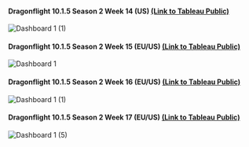 #### Dragonflight 10.1.5 Season 2 Week 14 (US) [(Link to Tableau Public)](https://public.tableau.com/app/profile/kuebiko/viz/DragonflightSeason2Week14US/Dashboard1?publish=yes)
![Dashboard 1 (1)](https://github.com/kuehbiko/mplus_weekly_review/assets/88494428/356da833-5a4a-40e1-968d-e9d9a6c7a17c)

#### Dragonflight 10.1.5 Season 2 Week 15 (EU/US) [(Link to Tableau Public)](https://public.tableau.com/app/profile/kuebiko/viz/DragonflightSeason2Week15EUUS/Dashboard1?publish=yes)
![Dashboard 1](https://github.com/kuehbiko/mplus_weekly_review/assets/88494428/10d831e4-057d-4ea8-ba35-326e6f6be6af)

#### Dragonflight 10.1.5 Season 2 Week 16 (EU/US) [(Link to Tableau Public)](https://public.tableau.com/app/profile/kuebiko/viz/DragonflightSeason2Week16EUUS/Dashboard1)
![Dashboard 1 (1)](https://github.com/kuehbiko/mplus_weekly_review/assets/88494428/d012e495-fac0-46dd-9e5d-501111e84257)

#### Dragonflight 10.1.5 Season 2 Week 17 (EU/US) [(Link to Tableau Public)](https://public.tableau.com/app/profile/kuebiko/viz/DragonflightSeason2Week17/Dashboard1?publish=yes)
![Dashboard 1 (5)](https://github.com/kuehbiko/mplus_weekly/assets/88494428/2cff9c27-445a-4e69-868d-1d35ad55c644)
